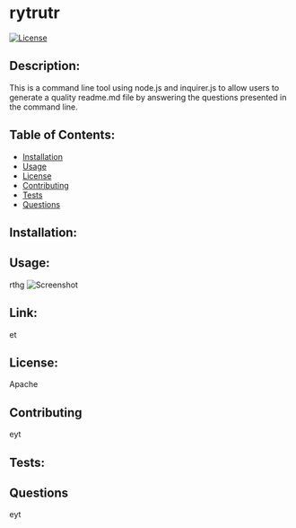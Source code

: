 # rytrutr
[![License](https://img.shields.io/badge/License-Apache%202.0-blue.svg)](https://opensource.org/licenses/Apache-2.0) 
## Description: 
This is a command line tool using node.js and inquirer.js to allow users to generate a quality readme.md file by answering the questions presented in the command line.
## Table of Contents: 
* [Installation](#installation)
* [Usage](#usage) 
* [License](#license) 
* [Contributing](#contributing) 
* [Tests](#tests) 
* [Questions](#questions) 
## Installation: 
## Usage: 
rthg
![Screenshot](fgnd)
## Link: 
et
## License: 
Apache
## Contributing
eyt
## Tests: 
## Questions
eyt
